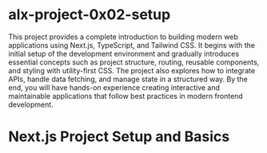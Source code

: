 

# alx-project-0x02-setup

This project provides a complete introduction to building modern web applications using Next.js, TypeScript, and Tailwind CSS. It begins with the initial setup of the development environment and gradually introduces essential concepts such as project structure, routing, reusable components, and styling with utility-first CSS. The project also explores how to integrate APIs, handle data fetching, and manage state in a structured way. By the end, you will have hands-on experience creating interactive and maintainable applications that follow best practices in modern frontend development.

# Next.js Project Setup and Basics
